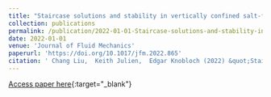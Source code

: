 ```yaml
---
title: "Staircase solutions and stability in vertically confined salt-finger convection"
collection: publications
permalink: /publication/2022-01-01-Staircase-solutions-and-stability-in-vertically-confined-salt-finger-convection
date: 2022-01-01
venue: 'Journal of Fluid Mechanics'
paperurl: 'https://doi.org/10.1017/jfm.2022.865'
citation: ' Chang Liu,  Keith Julien,  Edgar Knobloch (2022) &quot;Staircase solutions and stability in vertically confined salt-finger convection.&quot; <i>Journal of Fluid Mechanics</i>. 952, A4.'
---
```

[Access paper here](https://doi.org/10.1017/jfm.2022.865){:target="_blank"}
